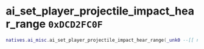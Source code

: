 # ai_set_player_projectile_impact_hear_range `0xDCD2FC0F`

```lua
natives.ai_misc.ai_set_player_projectile_impact_hear_range(_unk0 --[[ number ]], _unk1 --[[ number ]])
```